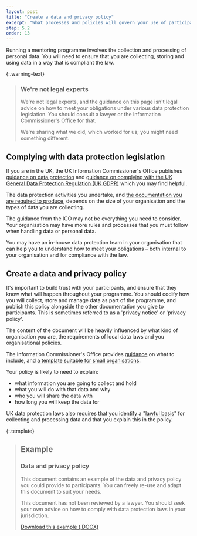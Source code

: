 ```yaml
---
layout: post
title: "Create a data and privacy policy"
excerpt: "What processes and policies will govern your use of participant data?"
step: 5.2
order: 13
---
```


Running a mentoring programme involves the collection and processing of personal data. You will need to ensure that you are collecting, storing and using data in a way that is compliant the law. 

{:.warning-text}
> ### We're not legal experts
> 
> We're not legal experts, and the guidance on this page isn't legal advice on how to meet your obligations under various data protection legislation. You should consult a lawyer or the Information Commissioner's Office for that. 
> 
> We're sharing what we did, which worked for us; you might need something different.

## Complying with data protection legislation

If you are in the UK, the UK Information Commissioner's Office publishes [guidance on data protection](https://ico.org.uk/for-organisations/guide-to-data-protection/) and [guidance on complying with the UK General Data Protection Regulation (UK GDPR)](https://ico.org.uk/for-organisations/guide-to-data-protection/guide-to-the-general-data-protection-regulation-gdpr/) which you may find helpful.

The data protection activities you undertake, and [the documentation you are required to produce](https://ico.org.uk/for-organisations/guide-to-data-protection/guide-to-the-general-data-protection-regulation-gdpr/documentation/), depends on the size of your organisation and the types of data you are collecting. 

The guidance from the ICO may not be everything you need to consider. Your organisation may have more rules and processes that you must follow when handling data or personal data.

You may have an in-house data protection team in your organisation that can help you to understand how to meet your obligations – both internal to your organisation and for compliance with the law.

## Create a data and privacy policy

It's important to build trust with your participants, and ensure that they know what will happen throughout your programme. You should codify how you will collect, store and manage data as part of the programme, and publish this policy alongside the other documentation you give to participants. This is sometimes referred to as a 'privacy notice' or 'privacy policy'.

The content of the document will be heavily influenced by what kind of organisation you are, the requirements of local data laws and you organisational policies. 

The Information Commissioner's Office provides [guidance](https://ico.org.uk/for-organisations/guide-to-data-protection/guide-to-the-general-data-protection-regulation-gdpr/the-right-to-be-informed/how-should-we-draft-our-privacy-information/) on what to include, and [a template suitable for small organisations](https://ico.org.uk/for-organisations/sme-web-hub/make-your-own-privacy-notice/).

Your policy is likely to need to explain:

- what information you are going to collect and hold
- what you will do with that data and why
- who you will share the data with
- how long you will keep the data for

UK data protection laws also requires that you identify a "[lawful basis](https://ico.org.uk/for-organisations/guide-to-data-protection/guide-to-the-general-data-protection-regulation-gdpr/lawful-basis-for-processing/)" for collecting and processing data and that you explain this in the policy.

{:.template}
> ## Example
> ### Data and privacy policy
> 
> This document contains an example of the data and privacy policy you could provide to participants. You can freely re-use and adapt this document to suit your needs.
> 
> This document has not been reviewed by a lawyer. You should seek your own advice on how to comply with data protection laws in your jurisdiction.
> 
> <a href="/documents/example-data-and-privacy-policy.docx" title="Download an example data and privacy policy" class="button button--no-margin">Download this example (.DOCX)</a>